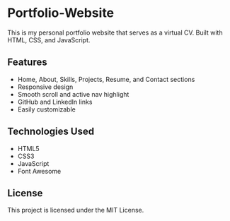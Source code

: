 # Portfolio-Website

This is my personal portfolio website that serves as a virtual CV. Built with HTML, CSS, and JavaScript.

## Features

- Home, About, Skills, Projects, Resume, and Contact sections
- Responsive design
- Smooth scroll and active nav highlight
- GitHub and LinkedIn links
- Easily customizable


## Technologies Used

- HTML5
- CSS3
- JavaScript 
- Font Awesome

## License

This project is licensed under the MIT License.
